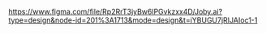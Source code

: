 https://www.figma.com/file/Rp2RrT3jyBw6lPGvkzxx4D/Joby.ai?type=design&node-id=201%3A1713&mode=design&t=iYBUGU7jRIJAIoc1-1
